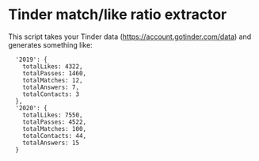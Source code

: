 # Tinder match/like ratio extractor

This script takes your Tinder data (https://account.gotinder.com/data) and generates something like:

```
  '2019': {
    totalLikes: 4322,
    totalPasses: 1460,
    totalMatches: 12,
    totalAnswers: 7,
    totalContacts: 3
  },
  '2020': {
    totalLikes: 7550,
    totalPasses: 4522,
    totalMatches: 100,
    totalContacts: 44,
    totalAnswers: 15
  }
```
